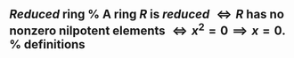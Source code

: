 *Reduced* ring
%
A ring $R$ is *reduced* $\iff R$ has no nonzero nilpotent elements $\iff x^2  = 0 \implies x=0$.
%
definitions
---

